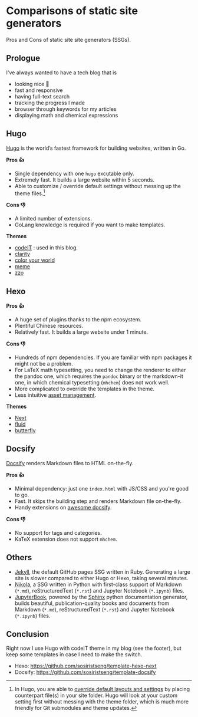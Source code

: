 # Comparisons of static site generators


Pros and Cons of static site site generators (SSGs).

<!--more-->

## Prologue

I've always wanted to have a tech blog that is
- looking nice 🥰
- fast and responsive
- having full-text search
- tracking the progress I made
- browser through keywords for my articles
- displaying math and chemical expressions

## Hugo

[Hugo](https://gohugo.io/) is the world’s fastest framework for building websites, written in Go.

**Pros 👍**
- Single dependency with one `hugo` excutable only.
- Extremely fast. It builds a large website within 5 seconds.
- Able to customize / override default settings without messing up the theme files.[^hugooverride]

[^hugooverride]: In Hugo, you are able to [override default layouts and settings](https://zwbetz.com/override-a-hugo-theme/) by placing counterpart file(s) in your site folder. Hugo will look at your custom setting first without messing with the theme folder, which is much more friendly for Git submodules and theme updates.

**Cons 👎**
- A limited number of extensions.
- GoLang knowledge is required if you want to make templates.

**Themes**
- [codeIT](https://github.com/sunt-programator/CodeIT) : used in this blog.
- [clarity](https://github.com/chipzoller/hugo-clarity)
- [color your world](https://gitlab.com/rmaguiar/hugo-theme-color-your-world)
- [meme](https://github.com/reuixiy/hugo-theme-meme)
- [zzo](https://github.com/zzossig/hugo-theme-zzo)

## Hexo

**Pros 👍**
- A huge set of plugins thanks to the npm ecosystem.
- Plentiful Chinese resources.
- Relatively fast. It builds a large website under 1 minute.

**Cons 👎**
- Hundreds of npm dependencies. If you are familiar with npm packages it might not be a problem.
- For LaTeX math typesetting, you need to change the renderer to either the pandoc one, which requires the `pandoc` binary or the markdown-it one, in which chemical typesetting (`mhchem`) does not work well.
- More complicated to override the templates in the theme.
- Less intuitive [asset management](https://hexo.io/docs/asset-folders.html).

**Themes**
- [Next](https://theme-next.js.org/)
- [fluid](https://fluid-dev.github.io/hexo-fluid-docs/)
- [butterfly](https://butterfly.js.org/)

## Docsify

[Docsify](https://docsify.js.org/) renders Markdown files to HTML on-the-fly.

**Pros 👍**
- Minimal dependency: just one `index.html` with JS/CSS and you're good to go.
- Fast. It skips the building step and renders Markdown file on-the-fly.
- Handy extensions on [awesome docsify](https://docsify.js.org/#/awesome).

**Cons 👎**
- No support for tags and categories.
- KaTeX extension does not support `mhchem`.

## Others

- [Jekyll](https://jekyllrb.com/), the default GitHub pages SSG written in Ruby. Generating a large site is slower compared to either Hugo or Hexo, taking several minutes.
- [Nikola](https://getnikola.com/), a SSG written in Python with first-class support of Markdown (`*.md`), reStructuredText (`*.rst`) and Jupyter Notebook (`*.ipynb`) files.
- [JupyterBook](https://jupyterbook.org), powered by the [Sphinx](https://www.sphinx-doc.org/en/master/) python documentation generator, builds beautiful, publication-quality books and documents from Markdown (`*.md`), reStructuredText (`*.rst`) and Jupyter Notebook (`*.ipynb`) files.

## Conclusion

Right now I use Hugo with codeIT theme in my blog (see the footer), but keep some templates in case I need to make the switch.

- Hexo: <https://github.com/sosiristseng/template-hexo-next>
- Docsify: <https://github.com/sosiristseng/template-docsify>

